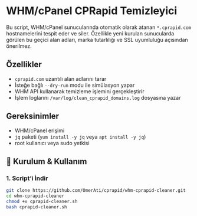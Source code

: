 # WHM/cPanel CPRapid Temizleyici

Bu script, WHM/cPanel sunucularında otomatik olarak atanan `*.cprapid.com` hostnamelerini tespit eder ve siler. 
Özellikle yeni kurulan sunucularda görülen bu geçici alan adları, marka tutarlılığı ve SSL uyumluluğu açısından önerilmez.

## Özellikler
- `cprapid.com` uzantılı alan adlarını tarar
- İsteğe bağlı `--dry-run` modu ile simülasyon yapar
- WHM API kullanarak temizleme işlemini gerçekleştirir
- İşlem loglarını `/var/log/clean_cprapid_domains.log` dosyasına yazar

## Gereksinimler
- WHM/cPanel erişimi
- `jq` paketi (`yum install -y jq` veya `apt install -y jq`)
- root kullanıcı veya sudo yetkisi

## 🚀 Kurulum & Kullanım

### 1. Script’i İndir

```bash
git clone https://github.com/OmerAti/cprapid/whm-cprapid-cleaner.git
cd whm-cprapid-cleaner
chmod +x cprapid-cleaner.sh
bash cprapid-cleaner.sh
